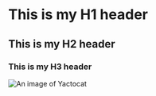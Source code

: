 # This is my H1 header
## This is my H2 header
### This is my H3 header

![An image of Yactocat](https://octodex.github.com/images/yaktocat.png)
